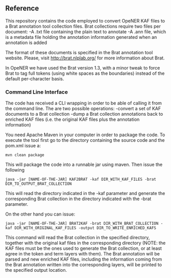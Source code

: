 ## Reference

This repository contains the code employed to convert OpeNER KAF files to a Brat annotation tool collection files.
Brat collections require two files per document:
-A .txt file containing the plain text to annotate
-A .ann file, which is a metadata file holding the annotation information generated when an annotation is added

The format of these documents is specified in the Brat annotation tool website.
Please, visit http://brat.nlplab.org/ for more information about Brat.

In OpeNER we have used the Brat version 1.3, with a minor tweak to force Brat to tag full tokens (using white spaces as the boundaries) instead of the default per-character basis.

### Command Line Interface

The code has received a CLI wrapping in order to be able of calling it from the command line.
The are two possible operations:
-convert a set of KAF documents to a Brat collection
-dump a Brat collection annotations back to enriched KAF files (i.e. the original KAF files plus the annotation information)

You need Apache Maven in your computer in order to package the code.
To execute the tool first go to the directory containing the source code and the pom.xml issue a:

```
mvn clean package
```

This will package the code into a runnable jar using maven.
Then issue the following

```
java -jar [NAME-OF-THE-JAR] KAF2BRAT -kaf DIR_WITH_KAF_FILES -brat DIR_TO_OUTPUT_BRAT_COLLECTION
```

This will read the directory indicated in the -kaf parameter and generate the corresponding Brat collection in the directory indicated with the -brat parameter.

On the other hand you can issue:

```
java -jar [NAME-OF-THE-JAR] BRAT2KAF -brat DIR_WITH_BRAT_COLLECTION -kaf DIR_WITH_ORIGINAL_KAF_FILES -output DIR_TO_WRITE_ENRICHED_KAFS
```

This command will read the Brat collection in the specified directory, together with the original kaf files in the corresponding directory (NOTE: the KAF files must be the ones used to generate the Brat collection, or at least agree in the token and term layers with them). The Brat annotation will be parsed and new enriched KAF files, including the information coming from the Brat annotation written into the corresponding layers, will be printed to the specified output location.



